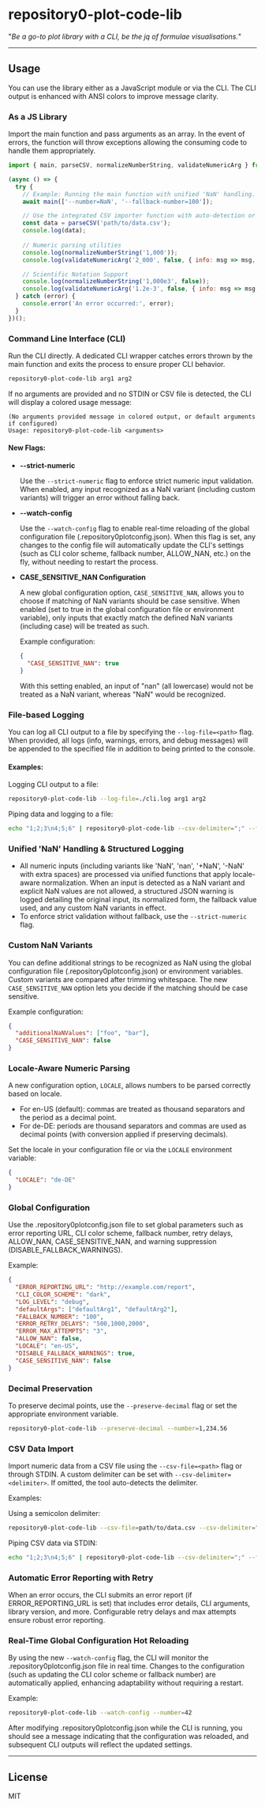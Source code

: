 # repository0-plot-code-lib

"_Be a go-to plot library with a CLI, be the jq of formulae visualisations._"

---

## Usage

You can use the library either as a JavaScript module or via the CLI. The CLI output is enhanced with ANSI colors to improve message clarity.

### As a JS Library

Import the main function and pass arguments as an array. In the event of errors, the function will throw exceptions allowing the consuming code to handle them appropriately.

```js
import { main, parseCSV, normalizeNumberString, validateNumericArg } from '@src/lib/main.js';

(async () => {
  try {
    // Example: Running the main function with unified 'NaN' handling. Numeric inputs such as 'NaN', 'nan', '+NaN', '-NaN' (even with extra spaces) are processed via a consolidated fallback mechanism. Custom NaN variants and case sensitivity are handled uniformly across CSV imports and CLI numeric validation.
    await main(['--number=NaN', '--fallback-number=100']);

    // Use the integrated CSV importer function with auto-detection or custom delimiters
    const data = parseCSV('path/to/data.csv');
    console.log(data);
    
    // Numeric parsing utilities
    console.log(normalizeNumberString('1,000'));
    console.log(validateNumericArg('2_000', false, { info: msg => msg, error: msg => msg }));

    // Scientific Notation Support
    console.log(normalizeNumberString('1,000e3', false));
    console.log(validateNumericArg('1.2e-3', false, { info: msg => msg, error: msg => msg }, undefined, false, true));
  } catch (error) {
    console.error('An error occurred:', error);
  }
})();
```

### Command Line Interface (CLI)

Run the CLI directly. A dedicated CLI wrapper catches errors thrown by the main function and exits the process to ensure proper CLI behavior.

```bash
repository0-plot-code-lib arg1 arg2
```

If no arguments are provided and no STDIN or CSV file is detected, the CLI will display a colored usage message:

```
(No arguments provided message in colored output, or default arguments if configured)
Usage: repository0-plot-code-lib <arguments>
```

#### New Flags:

- **--strict-numeric**
  
  Use the `--strict-numeric` flag to enforce strict numeric input validation. When enabled, any input recognized as a NaN variant (including custom variants) will trigger an error without falling back.

- **--watch-config**
  
  Use the `--watch-config` flag to enable real-time reloading of the global configuration file (.repository0plotconfig.json). When this flag is set, any changes to the config file will automatically update the CLI's settings (such as CLI color scheme, fallback number, ALLOW_NAN, etc.) on the fly, without needing to restart the process.

- **CASE_SENSITIVE_NAN Configuration**

  A new global configuration option, `CASE_SENSITIVE_NAN`, allows you to choose if matching of NaN variants should be case sensitive. When enabled (set to true in the global configuration file or environment variable), only inputs that exactly match the defined NaN variants (including case) will be treated as such.

  Example configuration:

  ```json
  {
    "CASE_SENSITIVE_NAN": true
  }
  ```

  With this setting enabled, an input of "nan" (all lowercase) would not be treated as a NaN variant, whereas "NaN" would be recognized.

### File-based Logging

You can log all CLI output to a file by specifying the `--log-file=<path>` flag. When provided, all logs (info, warnings, errors, and debug messages) will be appended to the specified file in addition to being printed to the console.

#### Examples:

Logging CLI output to a file:

```bash
repository0-plot-code-lib --log-file=./cli.log arg1 arg2
```

Piping data and logging to a file:

```bash
echo "1;2;3\n4;5;6" | repository0-plot-code-lib --csv-delimiter=";" --fallback-number=100 --log-file=./cli.log
```

### Unified 'NaN' Handling & Structured Logging

- All numeric inputs (including variants like 'NaN', 'nan', '+NaN', '-NaN' with extra spaces) are processed via unified functions that apply locale-aware normalization. When an input is detected as a NaN variant and explicit NaN values are not allowed, a structured JSON warning is logged detailing the original input, its normalized form, the fallback value used, and any custom NaN variants in effect.
- To enforce strict validation without fallback, use the `--strict-numeric` flag.

### Custom NaN Variants

You can define additional strings to be recognized as NaN using the global configuration file (.repository0plotconfig.json) or environment variables. Custom variants are compared after trimming whitespace. The new `CASE_SENSITIVE_NAN` option lets you decide if the matching should be case sensitive.

Example configuration:

```json
{
  "additionalNaNValues": ["foo", "bar"],
  "CASE_SENSITIVE_NAN": false
}
```

### Locale-Aware Numeric Parsing

A new configuration option, `LOCALE`, allows numbers to be parsed correctly based on locale.
- For en-US (default): commas are treated as thousand separators and the period as a decimal point.
- For de-DE: periods are thousand separators and commas are used as decimal points (with conversion applied if preserving decimals).

Set the locale in your configuration file or via the `LOCALE` environment variable:

```json
{
  "LOCALE": "de-DE"
}
```

### Global Configuration

Use the .repository0plotconfig.json file to set global parameters such as error reporting URL, CLI color scheme, fallback number, retry delays, ALLOW_NAN, CASE_SENSITIVE_NAN, and warning suppression (DISABLE_FALLBACK_WARNINGS).

Example:

```json
{
  "ERROR_REPORTING_URL": "http://example.com/report",
  "CLI_COLOR_SCHEME": "dark",
  "LOG_LEVEL": "debug",
  "defaultArgs": ["defaultArg1", "defaultArg2"],
  "FALLBACK_NUMBER": "100",
  "ERROR_RETRY_DELAYS": "500,1000,2000",
  "ERROR_MAX_ATTEMPTS": "3",
  "ALLOW_NAN": false,
  "LOCALE": "en-US",
  "DISABLE_FALLBACK_WARNINGS": true,
  "CASE_SENSITIVE_NAN": false
}
```

### Decimal Preservation

To preserve decimal points, use the `--preserve-decimal` flag or set the appropriate environment variable.

```bash
repository0-plot-code-lib --preserve-decimal --number=1,234.56
```

### CSV Data Import

Import numeric data from a CSV file using the `--csv-file=<path>` flag or through STDIN. A custom delimiter can be set with `--csv-delimiter=<delimiter>`. If omitted, the tool auto-detects the delimiter.

Examples:

Using a semicolon delimiter:

```bash
repository0-plot-code-lib --csv-file=path/to/data.csv --csv-delimiter=";" --fallback-number=100
```

Piping CSV data via STDIN:

```bash
echo "1;2;3\n4;5;6" | repository0-plot-code-lib --csv-delimiter=";" --fallback-number=100
```

### Automatic Error Reporting with Retry

When an error occurs, the CLI submits an error report (if ERROR_REPORTING_URL is set) that includes error details, CLI arguments, library version, and more. Configurable retry delays and max attempts ensure robust error reporting.

### Real-Time Global Configuration Hot Reloading

By using the new `--watch-config` flag, the CLI will monitor the .repository0plotconfig.json file in real time. Changes to the configuration (such as updating the CLI color scheme or fallback number) are automatically applied, enhancing adaptability without requiring a restart.

Example:

```bash
repository0-plot-code-lib --watch-config --number=42
```

After modifying .repository0plotconfig.json while the CLI is running, you should see a message indicating that the configuration was reloaded, and subsequent CLI outputs will reflect the updated settings.

---

## License

MIT
